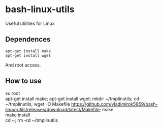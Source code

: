 # bash-linux-utils
Useful utilities for Linux

## Dependences
```
apt-get install make
apt-get install wget
```
And root access.

## How to use
su root  
apt-get install make; apt-get install wget; mkdir ~/tmplinutils; cd ~/tmplinutils; wget -O Makefile https://github.com/vladimirok5959/bash-linux-utils/releases/download/latest/Makefile; make  
make install  
cd ~; rm -rd ~/tmplinutils
